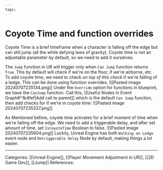 ```yaml
---
tags:
---
```

# Coyote Time and function overrides
Coyote Time is a brief timeframe when a character is falling off the edge but can still jump (all the while defying laws of gravity). Coyote time is not an adjustable parameter by default, so we need to add it ourselves.

The `Jump` function in UR will trigger only when `Can Jump` function returns `True`. This by default will check if we're on the floor, if we're airborne, etc. To add coyote time, we need to check _on top of this check_ if we're falling of a ledge. This can be done using function overrides.
![[Pasted image 20240707235134.png]]
Under the `Override` option for functions in blueprint, we have the `CanJump` function. Call this, [[Useful Nodes in Event Graph#^1b4fef|Add call to parent]] which is the default `Can Jump` function, then add checks for if we're in coyote time:
![[Pasted image 20240707235337.png]]

As Mentioned before, coyote time activates for a brief moment of time when we're falling off the edge. We need to add a triggerable delay, and after set amount of time, set `IsCoyoteTime` Boolean to false.
![[Pasted image 20240707235604.png]]
Luckily, Unreal Engine has both `Walking on Ledge` event node and `Retriggerable Delay` Node by default, making things a lot easier.



---
Categories: [[Unreal Engine]], [[Player Movement Adjustment in UR]], [[2D Game Dev]], [[Jump]]
References:
